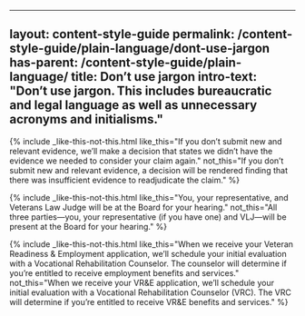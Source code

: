 
---
layout: content-style-guide
permalink: /content-style-guide/plain-language/dont-use-jargon
has-parent: /content-style-guide/plain-language/
title: Don’t use jargon
intro-text: "Don’t use jargon. This includes bureaucratic and legal language as well as unnecessary acronyms and initialisms."
---

{% include _like-this-not-this.html like_this="If you don’t submit new and relevant evidence, we’ll make a decision that states we didn’t have the evidence we needed to consider your claim again." not_this="If you don’t submit new and relevant evidence, a decision will be rendered finding that there was insufficient evidence to readjudicate the claim." %}

{% include _like-this-not-this.html like_this="You, your representative, and Veterans Law Judge will be at the Board for your hearing." not_this="All three parties—you, your representative (if you have one) and VLJ—will be present at the Board for your hearing." %}

{% include _like-this-not-this.html like_this="When we receive your Veteran Readiness & Employment application, we’ll schedule your initial evaluation with a Vocational Rehabilitation Counselor. The counselor will determine if you’re entitled to receive employment benefits and services." not_this="When we receive your VR&E application, we’ll schedule your initial evaluation with a Vocational Rehabilitation Counselor (VRC). The VRC will determine if you’re entitled to receive VR&E benefits and services." %}
